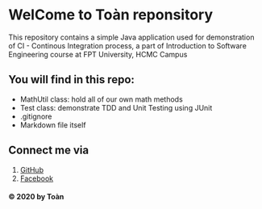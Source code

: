 # WelCome to Toàn reponsitory
This repository contains a simple Java application used for demonstration of CI - 
Continous Integration process, a part of Introduction to Software Engineering course at FPT University, HCMC Campus
## You will find in this repo:
* MathUtil class: hold all of our own math methods
* Test class: demonstrate TDD and Unit Testing using JUnit
* .gitignore
* Markdown file itself
## Connect me via 
1. [GitHub](http://https://github.com/kingofsword248)
2. [Facebook](http://https://www.facebook.com/toan.ngonhat)

#### © 2020 by Toàn